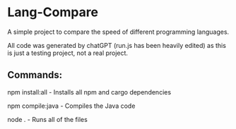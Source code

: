# Lang-Compare

A simple project to compare the speed of different programming languages.

All code was generated by chatGPT (run.js has been heavily edited) as this is just a testing project, not a real project.

## Commands:

npm install:all - Installs all npm and cargo dependencies

npm compile:java - Compiles the Java code

node . - Runs all of the files

